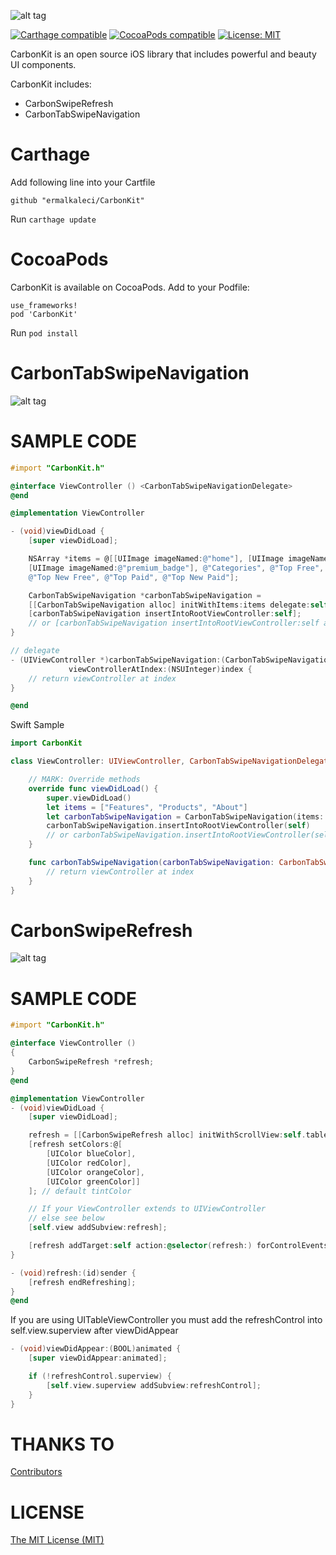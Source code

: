 ![alt tag](https://github.com/ermalkaleci/CarbonTabSwipeNavigation/blob/master/Resources/CarbonKit.jpg)

[![Carthage compatible](https://img.shields.io/badge/Carthage-compatible-4BC51D.svg?style=flat)](https://github.com/Carthage/Carthage)
[![CocoaPods compatible](https://img.shields.io/cocoapods/v/CarbonKit.svg?style=flat)](https://cocoapods.org/pods/CarbonKit) [![License: MIT](https://img.shields.io/badge/license-MIT-lightgrey.svg)](https://github.com/ermalkaleci/CarbonKit/blob/master/LICENSE)

CarbonKit is an open source iOS library that includes powerful and beauty UI components.

CarbonKit includes:
- CarbonSwipeRefresh
- CarbonTabSwipeNavigation

# Carthage
Add following line into your Cartfile
```
github "ermalkaleci/CarbonKit"
```

Run `carthage update`

# CocoaPods
CarbonKit is available on CocoaPods. Add to your Podfile:
```
use_frameworks!
pod 'CarbonKit'
```
Run `pod install`

# CarbonTabSwipeNavigation

![alt tag](https://github.com/ermalkaleci/CarbonTabSwipeNavigation/blob/master/Resources/CarbonTabSwipeNavigation.gif)

# SAMPLE CODE

```objective-c
#import "CarbonKit.h"

@interface ViewController () <CarbonTabSwipeNavigationDelegate>
@end

@implementation ViewController

- (void)viewDidLoad {
	[super viewDidLoad];

	NSArray *items = @[[UIImage imageNamed:@"home"], [UIImage imageNamed:@"hourglass"],
	[UIImage imageNamed:@"premium_badge"], @"Categories", @"Top Free",
	@"Top New Free", @"Top Paid", @"Top New Paid"];

	CarbonTabSwipeNavigation *carbonTabSwipeNavigation =
	[[CarbonTabSwipeNavigation alloc] initWithItems:items delegate:self];
	[carbonTabSwipeNavigation insertIntoRootViewController:self];
	// or [carbonTabSwipeNavigation insertIntoRootViewController:self andTargetView:yourView];
}

// delegate
- (UIViewController *)carbonTabSwipeNavigation:(CarbonTabSwipeNavigation *)carbonTabSwipeNavigation
			 viewControllerAtIndex:(NSUInteger)index {
	// return viewController at index
}

@end
```

Swift Sample
```swift
import CarbonKit

class ViewController: UIViewController, CarbonTabSwipeNavigationDelegate {

    // MARK: Override methods
    override func viewDidLoad() {
        super.viewDidLoad()
        let items = ["Features", "Products", "About"]
        let carbonTabSwipeNavigation = CarbonTabSwipeNavigation(items: items, delegate: self)
        carbonTabSwipeNavigation.insertIntoRootViewController(self)
		// or carbonTabSwipeNavigation.insertIntoRootViewController(self, andTargetView: yourView)
    }

    func carbonTabSwipeNavigation(carbonTabSwipeNavigation: CarbonTabSwipeNavigation, viewControllerAtIndex index: UInt) -> UIViewController {
        // return viewController at index
    }
}
```

# CarbonSwipeRefresh

![alt tag](https://github.com/ermalkaleci/CarbonTabSwipeNavigation/blob/master/Resources/CarbonSwipeRefresh.gif)

# SAMPLE CODE
```objective-c
#import "CarbonKit.h"

@interface ViewController ()
{
	CarbonSwipeRefresh *refresh;
}
@end

@implementation ViewController
- (void)viewDidLoad {
	[super viewDidLoad];

	refresh = [[CarbonSwipeRefresh alloc] initWithScrollView:self.tableView];
	[refresh setColors:@[
		[UIColor blueColor],
	 	[UIColor redColor],
		[UIColor orangeColor],
		[UIColor greenColor]]
	]; // default tintColor

	// If your ViewController extends to UIViewController
	// else see below
	[self.view addSubview:refresh];

	[refresh addTarget:self action:@selector(refresh:) forControlEvents:UIControlEventValueChanged];
}

- (void)refresh:(id)sender {
	[refresh endRefreshing];
}
@end
```

If you are using UITableViewController you must add the refreshControl into self.view.superview after viewDidAppear
```objective-c
- (void)viewDidAppear:(BOOL)animated {
	[super viewDidAppear:animated];

	if (!refreshControl.superview) {
		[self.view.superview addSubview:refreshControl];
	}
}
```

# THANKS TO
[Contributors](https://github.com/ermalkaleci/CarbonKit/graphs/contributors)

# LICENSE
[The MIT License (MIT)](https://github.com/ermalkaleci/CarbonKit/blob/master/LICENSE)
